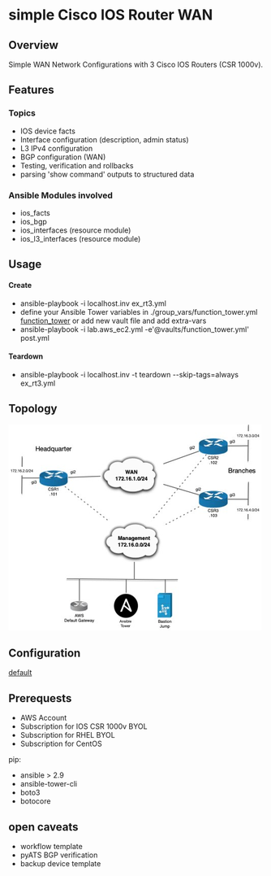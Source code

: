 # **simple Cisco IOS Router WAN**

## **Overview**
Simple WAN Network Configurations with 3 Cisco IOS Routers (CSR 1000v).

## **Features**
### **Topics**
* IOS device facts
* Interface configuration (description, admin status)
* L3 IPv4 configuration
* BGP configuration (WAN)
* Testing, verification and rollbacks
* parsing 'show command' outputs to structured data

### **Ansible Modules involved**
* ios_facts
* ios_bgp 
* ios_interfaces (resource module)
* ios_l3_interfaces (resource module)

## **Usage**
#### **Create**
* ansible-playbook -i localhost.inv ex_rt3.yml
* define your Ansible Tower variables in ./group_vars/function_tower.yml
[function_tower](./group_vars/function_tower.yml)
or add new vault file and add extra-vars
* ansible-playbook -i lab.aws_ec2.yml -e'@vaults/function_tower.yml' post.yml 
#### **Teardown**
* ansible-playbook -i localhost.inv -t teardown --skip-tags=always ex_rt3.yml

## **Topology**

![WAN](RT3_WAN.jpg)

## **Configuration**
[default](../examples/aws_rt3.yml)

## **Prerequests**
* AWS Account 
* Subscription for IOS CSR 1000v BYOL 
* Subscription for RHEL BYOL
* Subscription for CentOS

pip:
* ansible > 2.9             
* ansible-tower-cli  
* boto3
* botocore

## **open caveats**
* workflow template
* pyATS BGP verification
* backup device template
